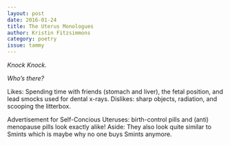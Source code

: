 ```yaml
---
layout: post 
date: 2016-01-24
title: The Uterus Monologues
author: Kristin Fitzsimmons
category: poetry
issue: tammy
---
```

_Knock Knock._

_Who’s there?_

Likes: Spending time with friends (stomach and liver), the fetal position, and lead smocks used for dental x-rays. Dislikes: sharp objects, radiation, and scooping the litterbox.

Advertisement for Self-Concious Uteruses: birth-control pills and (anti) menopause pills look exactly alike! Aside: They also look quite similar to Smints which is maybe why no one buys Smints anymore.